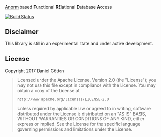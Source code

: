 [logo]: https://raw.githubusercontent.com/dangoe/freda/master/img/logo.png "freda.sql"
[Anorm](https://www.playframework.com/documentation/2.5.x/ScalaAnorm) based **F**unctional **RE**lational **D**atabase **A**ccess

[![Build Status](https://travis-ci.org/dangoe/freda.svg?branch=master)](https://travis-ci.org/dangoe/freda)

## Disclaimer
This library is still in an experimental state and under active development.

## License

Copyright 2017 Daniel Götten

> Licensed under the Apache License, Version 2.0 (the "License");
> you may not use this file except in compliance with the License.
> You may obtain a copy of the License at
>
>     http://www.apache.org/licenses/LICENSE-2.0
>
> Unless required by applicable law or agreed to in writing, software
> distributed under the License is distributed on an "AS IS" BASIS,
> WITHOUT WARRANTIES OR CONDITIONS OF ANY KIND, either express or implied.
> See the License for the specific language governing permissions and
> limitations under the License.
